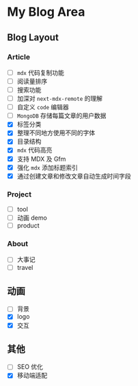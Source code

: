 # My Blog Area

## Blog Layout

### Article

- [ ] `mdx` 代码复制功能
- [ ] 阅读量排序
- [ ] 搜索功能
- [ ] 加深对 `next-mdx-remote` 的理解
- [ ] 自定义 `code` 编辑器
- [ ] `MongoDB` 存储每篇文章的用户数据
- [x] 标签分类
- [x] 整理不同地方使用不同的字体
- [x] 目录结构
- [x] `mdx` 代码高亮
- [x] 支持 MDX 及 Gfm
- [x] 强化 `mdx` 添加标题索引
- [x] 通过创建文章和修改文章自动生成时间字段

### Project

- [ ] tool
- [ ] 动画 demo
- [ ] product

### About

- [ ] 大事记
- [ ] travel

## 动画

- [ ] 背景
- [x] logo
- [x] 交互

## 其他

- [ ] SEO 优化
- [x] 移动端适配
